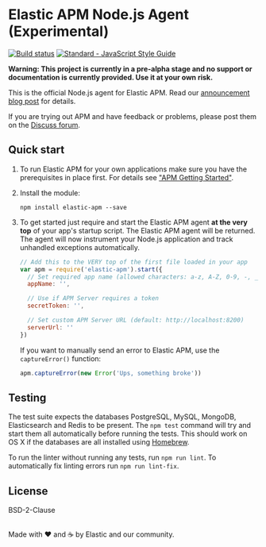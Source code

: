 # Elastic APM Node.js Agent (Experimental)

[![Build status](https://travis-ci.org/elastic/apm-agent-nodejs.svg?branch=master)](https://travis-ci.org/elastic/apm-agent-nodejs)
[![Standard - JavaScript Style Guide](https://img.shields.io/badge/code%20style-standard-brightgreen.svg?style=flat)](https://github.com/standard/standard)

**Warning: This project is currently in a pre-alpha stage and no support
or documentation is currently provided. Use it at your own risk.**

This is the official Node.js agent for Elastic APM. Read our
[announcement blog
post](https://www.elastic.co/blog/starting-down-the-path-for-elastic-apm)
for details.

If you are trying out APM and have feedback or problems, please post
them on the [Discuss forum](https://discuss.elastic.co/c/apm).

## Quick start

1. To run Elastic APM for your own applications make sure you have the
   prerequisites in place first. For details see ["APM Getting
   Started"](https://github.com/elastic/apm-server#apm-getting-started).

1. Install the module:
   ```
   npm install elastic-apm --save
   ```

1. To get started just require and start the Elastic APM agent **at the
   very top** of your app's startup script. The Elastic APM agent will
   be returned. The agent will now instrument your Node.js application
   and track unhandled exceptions automatically.
   ```js
   // Add this to the VERY top of the first file loaded in your app
   var apm = require('elastic-apm').start({
     // Set required app name (allowed characters: a-z, A-Z, 0-9, -, _, and space)
     appName: '',

     // Use if APM Server requires a token
     secretToken: '',

     // Set custom APM Server URL (default: http://localhost:8200)
     serverUrl: ''
   })
   ```
   If you want to manually send an error to Elastic APM, use the
   `captureError()` function:
   ```js
   apm.captureError(new Error('Ups, something broke'))
   ```

## Testing

The test suite expects the databases PostgreSQL, MySQL, MongoDB,
Elasticsearch and Redis to be present. The `npm test` command will try
and start them all automatically before running the tests. This should
work on OS X if the databases are all installed using
[Homebrew](http://brew.sh).

To run the linter without running any tests, run `npm run lint`. To
automatically fix linting errors run `npm run lint-fix`.

## License

BSD-2-Clause

<br>Made with ♥️ and ☕️ by Elastic and our community.
